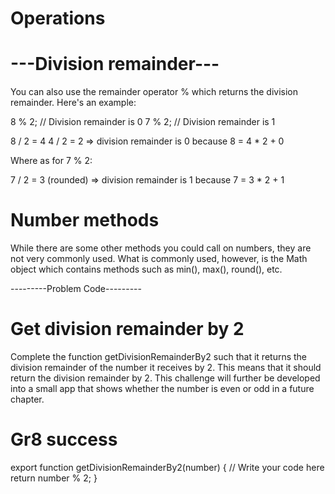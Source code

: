 
# Operations

# ---Division remainder---
You can also use the remainder operator % which returns the division remainder. Here's an example:

8 % 2; // Division remainder is 0
7 % 2; // Division remainder is 1 

8 / 2 = 4
4 / 2 = 2
=> division remainder is 0 because 8 = 4 * 2 + 0

Where as for 7 % 2:

7 / 2 = 3 (rounded)
=> division remainder is 1 because 7 = 3 * 2 + 1

# Number methods
While there are some other methods you could call on numbers, they are not very commonly used. What is commonly used, however, is the Math object which contains methods such as min(), max(), round(), etc. 

---------Problem Code---------
# Get division remainder by 2
Complete the function getDivisionRemainderBy2 such that it returns the division remainder of the number it receives by 2. This means that it should return the division remainder by 2.
This challenge will further be developed into a small app that shows whether the number is even or odd in a future chapter.

# Gr8 success
export function getDivisionRemainderBy2(number) {
  // Write your code here
 return number % 2;
}
